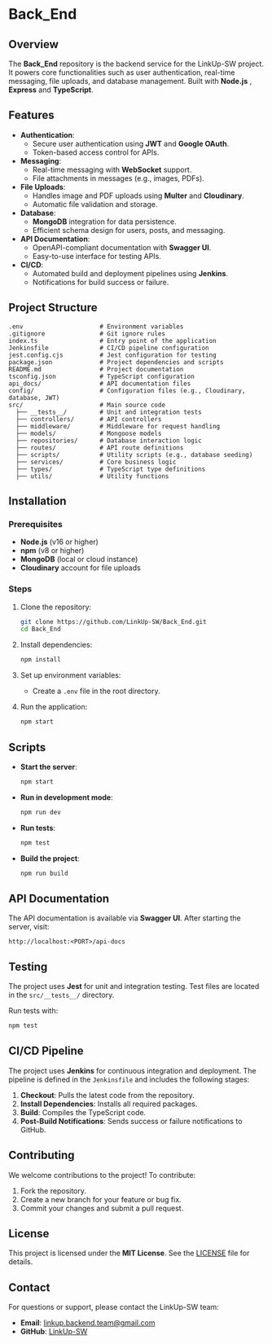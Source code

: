 # Back_End

## Overview
The **Back_End** repository is the backend service for the LinkUp-SW project. It powers core functionalities such as user authentication, real-time messaging, file uploads, and database management. Built with **Node.js** , **Express** and **TypeScript**.

## Features
- **Authentication**:
  - Secure user authentication using **JWT** and **Google OAuth**.
  - Token-based access control for APIs.
- **Messaging**:
  - Real-time messaging with **WebSocket** support.
  - File attachments in messages (e.g., images, PDFs).
- **File Uploads**:
  - Handles image and PDF uploads using **Multer** and **Cloudinary**.
  - Automatic file validation and storage.
- **Database**:
  - **MongoDB** integration for data persistence.
  - Efficient schema design for users, posts, and messaging.
- **API Documentation**:
  - OpenAPI-compliant documentation with **Swagger UI**.
  - Easy-to-use interface for testing APIs.
- **CI/CD**:
  - Automated build and deployment pipelines using **Jenkins**.
  - Notifications for build success or failure.

## Project Structure
```plaintext
.env                     # Environment variables
.gitignore               # Git ignore rules
index.ts                 # Entry point of the application
Jenkinsfile              # CI/CD pipeline configuration
jest.config.cjs          # Jest configuration for testing
package.json             # Project dependencies and scripts
README.md                # Project documentation
tsconfig.json            # TypeScript configuration
api_docs/                # API documentation files
config/                  # Configuration files (e.g., Cloudinary, database, JWT)
src/                     # Main source code
  ├── __tests__/         # Unit and integration tests
  ├── controllers/       # API controllers
  ├── middleware/        # Middleware for request handling
  ├── models/            # Mongoose models
  ├── repositories/      # Database interaction logic
  ├── routes/            # API route definitions
  ├── scripts/           # Utility scripts (e.g., database seeding)
  ├── services/          # Core business logic
  ├── types/             # TypeScript type definitions
  ├── utils/             # Utility functions
```

## Installation

### Prerequisites
- **Node.js** (v16 or higher)
- **npm** (v8 or higher)
- **MongoDB** (local or cloud instance)
- **Cloudinary** account for file uploads

### Steps
1. Clone the repository:
   ```bash
   git clone https://github.com/LinkUp-SW/Back_End.git
   cd Back_End
   ```

2. Install dependencies:
   ```bash
   npm install
   ```

3. Set up environment variables:
   - Create a `.env` file in the root directory.

4. Run the application:
   ```bash
   npm start
   ```

## Scripts
- **Start the server**:
  ```bash
  npm start
  ```
- **Run in development mode**:
  ```bash
  npm run dev
  ```
- **Run tests**:
  ```bash
  npm test
  ```
- **Build the project**:
  ```bash
  npm run build
  ```

## API Documentation
The API documentation is available via **Swagger UI**. After starting the server, visit:
```
http://localhost:<PORT>/api-docs
```

## Testing
The project uses **Jest** for unit and integration testing. Test files are located in the `src/__tests__/` directory.

Run tests with:
```bash
npm test
```

## CI/CD Pipeline
The project uses **Jenkins** for continuous integration and deployment. The pipeline is defined in the `Jenkinsfile` and includes the following stages:
1. **Checkout**: Pulls the latest code from the repository.
2. **Install Dependencies**: Installs all required packages.
3. **Build**: Compiles the TypeScript code.
4. **Post-Build Notifications**: Sends success or failure notifications to GitHub.

## Contributing
We welcome contributions to the project! To contribute:
1. Fork the repository.
2. Create a new branch for your feature or bug fix.
3. Commit your changes and submit a pull request.

## License
This project is licensed under the **MIT License**. See the [LICENSE](LICENSE) file for details.

## Contact
For questions or support, please contact the LinkUp-SW team:
- **Email**: linkup.backend.team@gmail.com
- **GitHub**: [LinkUp-SW](https://github.com/LinkUp-SW)
```
